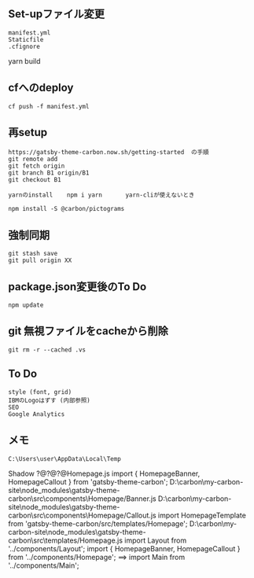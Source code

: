 ## Set-upファイル変更
	manifest.yml
	Staticfile
	.cfignore
yarn build

## cfへのdeploy
	cf push -f manifest.yml

## 再setup
	https://gatsby-theme-carbon.now.sh/getting-started  の手順
	git remote add
	git fetch origin
	git branch B1 origin/B1
	git checkout B1
	
	yarnのinstall    npm i yarn　　　　yarn-cliが使えないとき

	npm install -S @carbon/pictograms
	
## 強制同期
	git stash save
	git pull origin XX

## package.json変更後のTo Do
	npm update

## git 無視ファイルをcacheから削除
	git rm -r --cached .vs

## To Do
	style (font, grid)
	IBMのLogoはずす (内部参照)
	SEO
	Google Analytics

## メモ
	C:\Users\user\AppData\Local\Temp

Shadow
?@?@?@Homepage.js
		import { HomepageBanner, HomepageCallout } from 'gatsby-theme-carbon';
			D:\carbon\my-carbon-site\node_modules\gatsby-theme-carbon\src\components\Homepage/Banner.js
			D:\carbon\my-carbon-site\node_modules\gatsby-theme-carbon\src\components\Homepage/Callout.js
		import HomepageTemplate from 'gatsby-theme-carbon/src/templates/Homepage';
			D:\carbon\my-carbon-site\node_modules\gatsby-theme-carbon\src\templates/Homepage.js
				import Layout from '../components/Layout';
				import { HomepageBanner, HomepageCallout } from '../components/Homepage';  ==>
				import Main from '../components/Main';
